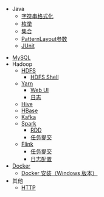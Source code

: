 - Java
  - [字符串格式化](java/字符串格式化.md)
  - [枚举](java/枚举.md)
  - [集合](java/collection/README.md)
  - [PatternLayout参数](java/log/PatternLayout参数含义.md)
  - [JUnit](java/test/junit.md)
<!--
- Linux
  - [Linux 文件目录结构](linux/文件目录结构.md)
-->
- [MySQL](mysql/README.md)
- Hadoop
  - [HDFS](hadoop/hdfs/README.md)
    - [HDFS Shell](hadoop/hdfs/HDFS的Shell命令.md)
  - [Yarn](hadoop/yarn/README.md)
    - [Web UI](hadoop/yarn/UI页面解析.md)
    - [日志](hadoop/yarn/Yarn日志.md)
  - [Hive](hadoop/hive/README.md)
  - [HBase](hadoop/hbase/README.md)
  - [Kafka](hadoop/kafka/README.md)
  - [Spark](hadoop/spark/README.md)
    - [RDD](hadoop/spark/RDD/README.md)
    - [任务提交](hadoop/spark/Spark工具/spark-submit.md)
  - [Flink](hadoop/flink/README.md)
    - [任务提交](hadoop/flink/Flink任务提交.md)
    - [日志配置](hadoop/flink/日志配置.md)
- [Docker](docker/README.md)
  - [Docker 安装（Windows 版本）](docker/安装部署/Windows版本Docker安装.md)
- 其他
  - [HTTP](http/HTTP接口设计指北_import.md)